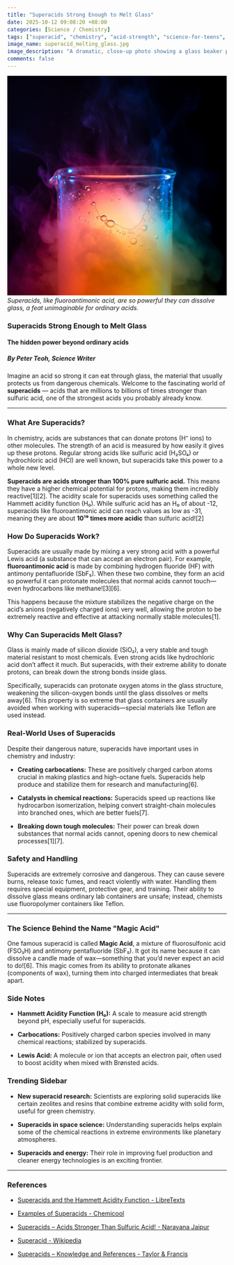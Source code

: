 ```yaml
---
title: "Superacids Strong Enough to Melt Glass"
date: 2025-10-12 09:08:20 +08:00
categories: [Science / Chemistry]
tags: ["superacid", "chemistry", "acid-strength", "science-for-teens", "fluoroantimonic-acid"]
image_name: superacid_melting_glass.jpg
image_description: "A dramatic, close-up photo showing a glass beaker partially dissolved or etched by a glowing, colorful liquid representing a superacid. Vapor and small bubbles rise from the surface, emphasizing the extreme reactivity of the acid. The background is a dark laboratory setting to highlight the bright acid."
comments: false
---
```


![Superacids, like fluoroantimonic acid, are so powerful they can dissolve glass, a feat unimaginable for ordinary acids.](/assets/images/superacid_melting_glass.jpg)
*Superacids, like fluoroantimonic acid, are so powerful they can dissolve glass, a feat unimaginable for ordinary acids.*

<!-- Image Description: A dramatic, close-up photo showing a glass beaker partially dissolved or etched by a glowing, colorful liquid representing a superacid. Vapor and small bubbles rise from the surface, emphasizing the extreme reactivity of the acid. The background is a dark laboratory setting to highlight the bright acid. -->


### Superacids Strong Enough to Melt Glass

#### The hidden power beyond ordinary acids

##### By Peter Teoh, Science Writer

Imagine an acid so strong it can eat through glass, the material that usually protects us from dangerous chemicals. Welcome to the fascinating world of **superacids** — acids that are millions to billions of times stronger than sulfuric acid, one of the strongest acids you probably already know.

---

### What Are Superacids?

In chemistry, acids are substances that can donate protons (H⁺ ions) to other molecules. The strength of an acid is measured by how easily it gives up these protons. Regular strong acids like sulfuric acid (H₂SO₄) or hydrochloric acid (HCl) are well known, but superacids take this power to a whole new level.

**Superacids are acids stronger than 100% pure sulfuric acid.** This means they have a higher chemical potential for protons, making them incredibly reactive[1][2]. The acidity scale for superacids uses something called the Hammett acidity function (H₀). While sulfuric acid has an H₀ of about -12, superacids like fluoroantimonic acid can reach values as low as -31, meaning they are about **10¹⁹ times more acidic** than sulfuric acid![2]

### How Do Superacids Work?

Superacids are usually made by mixing a very strong acid with a powerful Lewis acid (a substance that can accept an electron pair). For example, **fluoroantimonic acid** is made by combining hydrogen fluoride (HF) with antimony pentafluoride (SbF₅). When these two combine, they form an acid so powerful it can protonate molecules that normal acids cannot touch—even hydrocarbons like methane![3][6].

This happens because the mixture stabilizes the negative charge on the acid’s anions (negatively charged ions) very well, allowing the proton to be extremely reactive and effective at attacking normally stable molecules[1].

### Why Can Superacids Melt Glass?

Glass is mainly made of silicon dioxide (SiO₂), a very stable and tough material resistant to most chemicals. Even strong acids like hydrochloric acid don’t affect it much. But superacids, with their extreme ability to donate protons, can break down the strong bonds inside glass.

Specifically, superacids can protonate oxygen atoms in the glass structure, weakening the silicon-oxygen bonds until the glass dissolves or melts away[6]. This property is so extreme that glass containers are usually avoided when working with superacids—special materials like Teflon are used instead.

### Real-World Uses of Superacids

Despite their dangerous nature, superacids have important uses in chemistry and industry:

- **Creating carbocations:** These are positively charged carbon atoms crucial in making plastics and high-octane fuels. Superacids help produce and stabilize them for research and manufacturing[6].

- **Catalysts in chemical reactions:** Superacids speed up reactions like hydrocarbon isomerization, helping convert straight-chain molecules into branched ones, which are better fuels[7].

- **Breaking down tough molecules:** Their power can break down substances that normal acids cannot, opening doors to new chemical processes[1][7].

### Safety and Handling

Superacids are extremely corrosive and dangerous. They can cause severe burns, release toxic fumes, and react violently with water. Handling them requires special equipment, protective gear, and training. Their ability to dissolve glass means ordinary lab containers are unsafe; instead, chemists use fluoropolymer containers like Teflon.

---

### The Science Behind the Name "Magic Acid"

One famous superacid is called **Magic Acid**, a mixture of fluorosulfonic acid (FSO₃H) and antimony pentafluoride (SbF₅). It got its name because it can dissolve a candle made of wax—something that you’d never expect an acid to do![6]. This magic comes from its ability to protonate alkanes (components of wax), turning them into charged intermediates that break apart.

### Side Notes

- **Hammett Acidity Function (H₀):** A scale to measure acid strength beyond pH, especially useful for superacids.

- **Carbocations:** Positively charged carbon species involved in many chemical reactions; stabilized by superacids.

- **Lewis Acid:** A molecule or ion that accepts an electron pair, often used to boost acidity when mixed with Brønsted acids.

### Trending Sidebar

- **New superacid research:** Scientists are exploring solid superacids like certain zeolites and resins that combine extreme acidity with solid form, useful for green chemistry.

- **Superacids in space science:** Understanding superacids helps explain some of the chemical reactions in extreme environments like planetary atmospheres.

- **Superacids and energy:** Their role in improving fuel production and cleaner energy technologies is an exciting frontier.

---

### References

- [Superacids and the Hammett Acidity Function - LibreTexts](https://chem.libretexts.org/Bookshelves/Inorganic_Chemistry/Inorganic_Chemistry_(LibreTexts)/06:_Acid-Base_and_Donor-Acceptor_Chemistry/6.03:_Brnsted-Lowry_Concept/6.3.04:_Brnsted-Lowry_Superacids_and_the_Hammett_Acidity_Function)

- [Examples of Superacids - Chemicool](https://www.chemicool.com/examples/superacids.html)

- [Superacids – Acids Stronger Than Sulfuric Acid! - Narayana Jaipur](https://www.narayanajaipur.com/blog/superacids-acids-stronger-than-sulfuric-acid/)

- [Superacid - Wikipedia](https://en.wikipedia.org/wiki/Superacid)

- [Superacids – Knowledge and References - Taylor & Francis](https://taylorandfrancis.com/knowledge/Engineering_and_technology/Chemical_engineering/Superacids/)
